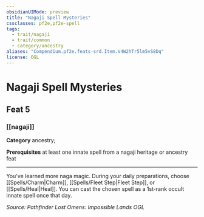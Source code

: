 ```yaml
---
obsidianUIMode: preview
title: "Nagaji Spell Mysteries"
cssclasses: pf2e,pf2e-spell
tags:
  - trait/nagaji
  - trait/common
  - category/ancestry
aliases: "Compendium.pf2e.feats-srd.Item.V4W2hTr5lm5vS8Dq"
license: OGL
---
```

# Nagaji Spell Mysteries
## Feat 5
### [[nagaji]]

**Category** ancestry; 



**Prerequisites** at least one innate spell from a nagaji heritage or ancestry feat
* * *
You've learned more naga magic. During your daily preparations, choose [[Spells/Charm|Charm]], [[Spells/Fleet Step|Fleet Step]], or [[Spells/Heal|Heal]]. You can cast the chosen spell as a 1st-rank occult innate spell once that day.

*Source: Pathfinder Lost Omens: Impossible Lands*
*OGL*